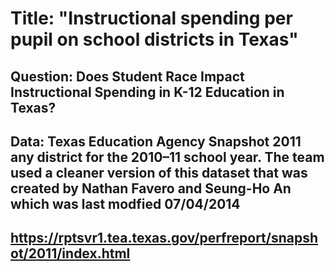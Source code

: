 # Title: "Instructional spending per pupil on school districts in Texas"
## Question: Does Student Race Impact Instructional Spending in K-12 Education in Texas?
## Data: Texas Education Agency Snapshot 2011 any district for the 2010–11 school year. The team used a cleaner version of this dataset that was created by Nathan Favero and Seung-Ho An which was last modfied 07/04/2014
## https://rptsvr1.tea.texas.gov/perfreport/snapshot/2011/index.html
